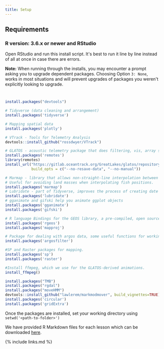 ```yaml
---
title: Setup
---
```


## Requirements

### R version: 3.6.x or newer and RStudio

Open RStudio and run this install script. It's best to run it line by line instead of all at once in case there are errors.

<b>Note:</b> When running through the installs, you may encounter a prompt asking you to upgrade dependent packages. Choosing Option `3: None`, works in most situations and will prevent upgrades of packages you weren't explicitly looking to upgrade.
```r


install.packages("devtools")

# Tidyverse (data cleaning and arrangement)
install.packages('tidyverse')

# Mapping spatial data
install.packages('plotly')

# VTrack - Tools for Telemetry Analysis
devtools::install_github("rossdwyer/VTrack")

# GLATOS - acoustic telemetry package that does filtering, vis, array simulation, etc.
install.packages('remotes')
library(remotes)
install_url("https://gitlab.oceantrack.org/GreatLakes/glatos/repository/master/archive.zip",
            build_opts = c("--no-resave-data", "--no-manual"))  

# Marmap - library that allows non-straight-line interpolation between two points.
# Useful for avoiding land masses when interpolating fish positions.
install.packages('marmap')
# Lubridate - part of Tidyverse, improves the process of creating date objects
install.packages('lubridate')
# gganimate and gifski help you animate ggplot objects
install.packages('gganimate')
install.packages('gifski')

# R language Bindings for the GEOS library, a pre-compiled, open source geometry engine for fast spatial calculation
install.packages('rgeos')
install.packages('mapproj')

# Package for dealing with argos data, some useful functions for working with a series of geospatial data points
install.packages('argosfilter')

#SP and Raster packages for mapping.
install.packages('sp')
install.packages('raster')

#Install ffmpeg, which we use for the GLATOS-derived animations.
install_ffmpeg()            

install.packages("TMB")
install.packages("rgdal")
install.packages("moveHMM")
devtools::install_github("lawlerem/markmodmover", build_vignettes=TRUE)
install.packages('circular')
install.packages('gridExtra')


```

Once the packages are installed, set your working directory using `setwd('<path-to-folder>')`

We have provided R Markdown files for each lesson which can be downloaded [here](rmarkdown.zip).

{% include links.md %}
